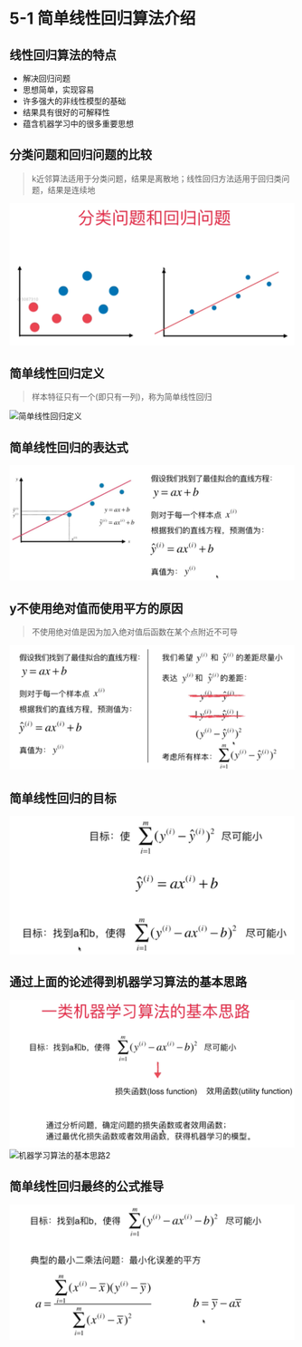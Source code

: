 # 5-1 简单线性回归算法介绍

## 线性回归算法的特点

+ 解决回归问题
+ 思想简单，实现容易
+ 许多强大的非线性模型的基础
+ 结果具有很好的可解释性
+ 蕴含机器学习中的很多重要思想

## 分类问题和回归问题的比较

> k近邻算法适用于分类问题，结果是离散地；线性回归方法适用于回归类问题，结果是连续地

![分类问题和回归问题的比较](images/分类问题和回归问题.png)

## 简单线性回归定义

> 样本特征只有一个(即只有一列)，称为简单线性回归

![简单线性回归定义](images/简单线性回归定义.png)

## 简单线性回归的表达式

![简单线性回归的表达式](images/简单线性回归的表达式.png)

## y不使用绝对值而使用平方的原因

> 不使用绝对值是因为加入绝对值后函数在某个点附近不可导

![使用平方作为评判依据的原因](images/使用平方作为评判依据的原因.png)

## 简单线性回归的目标

![简单线性回归的目标](images/简单线性回归的目标.png)

## 通过上面的论述得到机器学习算法的基本思路

![机器学习算法的基本思路](images/机器学习算法的基本思路.png)
![机器学习算法的基本思路2](images/机器学习算法的基本思2路.png)

## 简单线性回归最终的公式推导

![简单线性回归最终的公司推导](images/简单线性回归最终的公司推导.png)